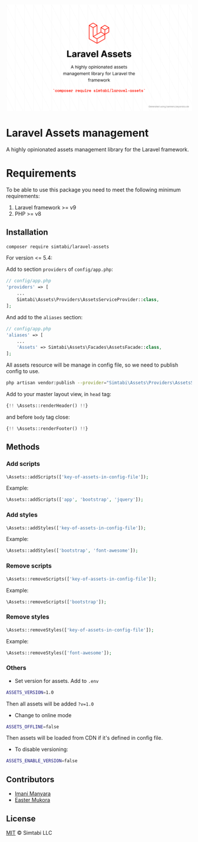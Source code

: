 ![banner](.github/assets/banner.png?raw=true)

Laravel Assets management
============
A highly opinionated assets management library for the Laravel framework.

Requirements
============

To be able to use this package you need to meet the following minimum requirements:
1. Laravel framework >= v9
2. PHP >= v8

## Installation

```bash
composer require simtabi/laravel-assets
```

For version <= 5.4:

Add to section `providers` of `config/app.php`:

```php
// config/app.php
'providers' => [
    ...
    Simtabi\Assets\Providers\AssetsServiceProvider::class,
];
```

And add to the `aliases` section:

```php
// config/app.php
'aliases' => [
    ...
    'Assets' => Simtabi\Assets\Facades\AssetsFacade::class,
];
```

All assets resource will be manage in config file, so we need to publish config to use.

```bash
php artisan vendor:publish --provider="Simtabi\Assets\Providers\AssetsServiceProvider" --tag=config
```

Add to your master layout view, in `head` tag:

```php
{!! \Assets::renderHeader() !!}
```

and before `body` tag close:

```php
{!! \Assets::renderFooter() !!}
```

## Methods

### Add scripts

```php
\Assets::addScripts(['key-of-assets-in-config-file']);
```

Example:

```php
\Assets::addScripts(['app', 'bootstrap', 'jquery']);
```

### Add styles

```php
\Assets::addStyles(['key-of-assets-in-config-file']);
```

Example:

```php
\Assets::addStyles(['bootstrap', 'font-awesome']);
```

### Remove scripts

```php
\Assets::removeScripts(['key-of-assets-in-config-file']);
```

Example:

```php
\Assets::removeScripts(['bootstrap']);
```

### Remove styles

```php
\Assets::removeStyles(['key-of-assets-in-config-file']);
```

Example:

```php
\Assets::removeStyles(['font-awesome']);
```

### Others

- Set version for assets. Add to `.env`

```bash
ASSETS_VERSION=1.0
```

Then all assets will be added `?v=1.0`

- Change to online mode

```bash
ASSETS_OFFLINE=false
```

Then assets will be loaded from CDN if it's defined in config file.

- To disable versioning:

```bash
ASSETS_ENABLE_VERSION=false
```

## Contributors

- [Imani Manyara](https://github.com/imanimanyara)
- [Easter Mukora](https://github.com/eastermukora)

## License
[MIT](LICENSE) © Simtabi LLC
